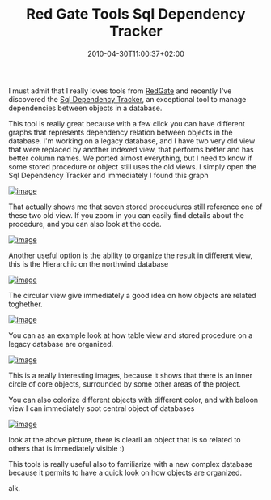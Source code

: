 ﻿---
title: "Red Gate Tools Sql Dependency Tracker"
description: ""
date: 2010-04-30T11:00:37+02:00
draft: false
tags: [Sql Server]
categories: [Tools and library]
---
I must admit that I really loves tools from [RedGate](http://www.red-gate.com) and recently I've discovered the [Sql Dependency Tracker](http://www.red-gate.com/products/SQL_Dependency_Tracker/index.htm), an exceptional tool to manage dependencies between objects in a database.

This tool is really great because with a few click you can have different graphs that represents dependency relation between objects in the database. I'm working on a legacy database, and I have two very old view that were replaced by another indexed view, that performs better and has better column names. We ported almost everything, but I need to know if some stored procedure or object still uses the old views. I simply open the Sql Dependency Tracker and immediately I found this graph

[![image](https://www.codewrecks.com/blog/wp-content/uploads/2010/04/image_thumb30.png "image")](https://www.codewrecks.com/blog/wp-content/uploads/2010/04/image30.png)

That actually shows me that seven stored proceudures still reference one of these two old view. If you zoom in you can easily find details about the procedure, and you can also look at the code.

[![image](https://www.codewrecks.com/blog/wp-content/uploads/2010/04/image_thumb31.png "image")](https://www.codewrecks.com/blog/wp-content/uploads/2010/04/image31.png)

Another useful option is the ability to organize the result in different view, this is the Hierarchic on the northwind database

[![image](https://www.codewrecks.com/blog/wp-content/uploads/2010/04/image_thumb32.png "image")](https://www.codewrecks.com/blog/wp-content/uploads/2010/04/image32.png)

The circular view give immediately a good idea on how objects are related toghether.

[![image](https://www.codewrecks.com/blog/wp-content/uploads/2010/04/image_thumb33.png "image")](https://www.codewrecks.com/blog/wp-content/uploads/2010/04/image33.png)

You can as an example look at how table view and stored procedure on a legacy database are organized.

[![image](https://www.codewrecks.com/blog/wp-content/uploads/2010/04/image_thumb34.png "image")](https://www.codewrecks.com/blog/wp-content/uploads/2010/04/image34.png)

This is a really interesting images, because it shows that there is an inner circle of core objects, surrounded by some other areas of the project.

You can also colorize different objects with different color, and with baloon view I can immediately spot central object of databases

[![image](https://www.codewrecks.com/blog/wp-content/uploads/2010/04/image_thumb35.png "image")](https://www.codewrecks.com/blog/wp-content/uploads/2010/04/image35.png)

look at the above picture, there is clearli an object that is so related to others that is immediately visible :)

This tools is really useful also to familiarize with a new complex database because it permits to have a quick look on how objects are organized.

alk.
